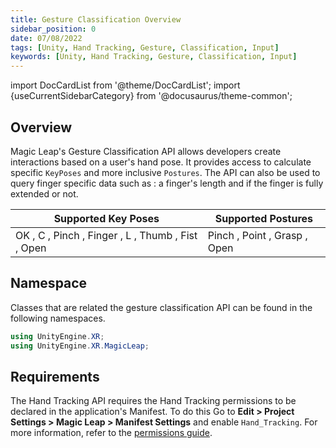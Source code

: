 ```yaml
---
title: Gesture Classification Overview
sidebar_position: 0
date: 07/08/2022
tags: [Unity, Hand Tracking, Gesture, Classification, Input]
keywords: [Unity, Hand Tracking, Gesture, Classification, Input]
---
```

import DocCardList from '@theme/DocCardList';
import {useCurrentSidebarCategory} from '@docusaurus/theme-common';

## Overview

Magic Leap's Gesture Classification API allows developers create interactions based on a user's hand pose. It provides access to calculate specific `KeyPoses` and more inclusive `Postures`. The API can also be used to query finger specific data such as : a finger's length and if the finger is fully extended or not.

|Supported Key Poses | Supported Postures|
|--------------------|-------------------|
|OK , C , Pinch , Finger , L , Thumb , Fist , Open | Pinch , Point , Grasp , Open|

## Namespace

 Classes that are related the gesture classification API can be found in the following namespaces.

```csharp
using UnityEngine.XR;
using UnityEngine.XR.MagicLeap;
```

## Requirements

The Hand Tracking API requires the Hand Tracking permissions to be declared in the application's Manifest. To do this Go to **Edit > Project Settings > Magic Leap > Manifest Settings** and enable `Hand_Tracking`. For more information, refer to the [permissions guide](/docs/guides/unity/permissions/declaring-permissions.md).

<DocCardList items={useCurrentSidebarCategory().items}/>
